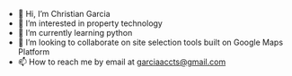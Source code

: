 - 👋 Hi, I’m Christian Garcia
- 👀 I’m interested in property technology
- 🌱 I’m currently learning python
- 💞️ I’m looking to collaborate on site selection tools built on Google Maps Platform
- 📫 How to reach me by email at garciaaccts@gmail.com

<!---
4thDimensionAnalytics/4thDimensionAnalytics is a ✨ special ✨ repository because its `README.md` (this file) appears on your GitHub profile.
You can click the Preview link to take a look at your changes.
--->
